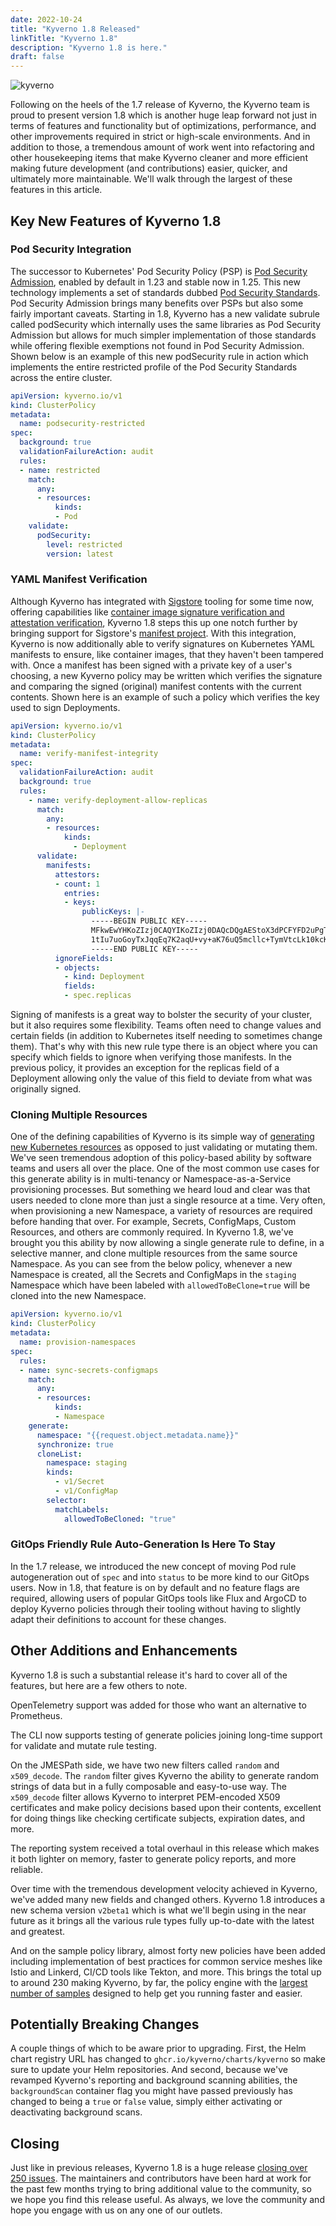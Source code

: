 ```yaml
---
date: 2022-10-24
title: "Kyverno 1.8 Released"
linkTitle: "Kyverno 1.8"
description: "Kyverno 1.8 is here."
draft: false
---
```


![kyverno](kyverno.png)

Following on the heels of the 1.7 release of Kyverno, the Kyverno team is proud to present version 1.8 which is another huge leap forward not just in terms of features and functionality but of optimizations, performance, and other improvements required in strict or high-scale environments. And in addition to those, a tremendous amount of work went into refactoring and other housekeeping items that make Kyverno cleaner and more efficient making future development (and contributions) easier, quicker, and ultimately more maintainable. We'll walk through the largest of these features in this article.

## Key New Features of Kyverno 1.8

### Pod Security Integration

The successor to Kubernetes' Pod Security Policy (PSP) is [Pod Security Admission](https://kubernetes.io/docs/concepts/security/pod-security-admission/), enabled by default in 1.23 and stable now in 1.25. This new technology implements a set of standards dubbed [Pod Security Standards](https://kubernetes.io/docs/concepts/security/pod-security-standards/). Pod Security Admission brings many benefits over PSPs but also some fairly important caveats. Starting in 1.8, Kyverno has a new validate subrule called podSecurity which internally uses the same libraries as Pod Security Admission but allows for much simpler implementation of those standards while offering flexible exemptions not found in Pod Security Admission. Shown below is an example of this new podSecurity rule in action which implements the entire restricted profile of the Pod Security Standards across the entire cluster.

```yaml
apiVersion: kyverno.io/v1
kind: ClusterPolicy
metadata:
  name: podsecurity-restricted
spec:
  background: true
  validationFailureAction: audit
  rules:
  - name: restricted
    match:
      any:
      - resources:
          kinds:
          - Pod
    validate:
      podSecurity:
        level: restricted
        version: latest
```

### YAML Manifest Verification

Although Kyverno has integrated with [Sigstore](https://www.sigstore.dev/) tooling for some time now, offering capabilities like [container image signature verification and attestation verification](/docs/writing-policies/verify-images/), Kyverno 1.8 steps this up one notch further by bringing support for Sigstore's [manifest project](https://github.com/sigstore/k8s-manifest-sigstore). With this integration, Kyverno is now additionally able to verify signatures on Kubernetes YAML manifests to ensure, like container images, that they haven't been tampered with. Once a manifest has been signed with a private key of a user's choosing, a new Kyverno policy may be written which verifies the signature and comparing the signed (original) manifest contents with the current contents. Shown here is an example of such a policy which verifies the key used to sign Deployments.

```yaml
apiVersion: kyverno.io/v1
kind: ClusterPolicy
metadata:
  name: verify-manifest-integrity
spec:
  validationFailureAction: audit
  background: true
  rules:
    - name: verify-deployment-allow-replicas
      match:
        any:
        - resources:
            kinds:
              - Deployment
      validate:
        manifests:
          attestors:
          - count: 1
            entries:
            - keys:
                publicKeys: |-
                  -----BEGIN PUBLIC KEY-----
                  MFkwEwYHKoZIzj0CAQYIKoZIzj0DAQcDQgAEStoX3dPCFYFD2uPgTjZOf1I5UFTa
                  1tIu7uoGoyTxJqqEq7K2aqU+vy+aK76uQ5mcllc+TymVtcLk10kcKvb3FQ==
                  -----END PUBLIC KEY-----                  
          ignoreFields:
          - objects:
            - kind: Deployment
            fields:
            - spec.replicas
```

Signing of manifests is a great way to bolster the security of your cluster, but it also requires some flexibility. Teams often need to change values and certain fields (in addition to Kubernetes itself needing to sometimes change them). That's why with this new rule type there is an object where you can specify which fields to ignore when verifying those manifests. In the previous policy, it provides an exception for the replicas field of a Deployment allowing only the value of this field to deviate from what was originally signed.

### Cloning Multiple Resources

One of the defining capabilities of Kyverno is its simple way of [generating new Kubernetes resources](/docs/writing-policies/generate/) as opposed to just validating or mutating them. We've seen tremendous adoption of this policy-based ability by software teams and users all over the place. One of the most common use cases for this generate ability is in multi-tenancy or Namespace-as-a-Service provisioning processes. But something we heard loud and clear was that users needed to clone more than just a single resource at a time. Very often, when provisioning a new Namespace, a variety of resources are required before handing that over. For example, Secrets, ConfigMaps, Custom Resources, and others are commonly required. In Kyverno 1.8, we've brought you this ability by now allowing a single generate rule to define, in a selective manner, and clone multiple resources from the same source Namespace. As you can see from the below policy, whenever a new Namespace is created, all the Secrets and ConfigMaps in the `staging` Namespace which have been labeled with `allowedToBeClone=true` will be cloned into the new Namespace.

```yaml
apiVersion: kyverno.io/v1
kind: ClusterPolicy
metadata:
  name: provision-namespaces
spec:
  rules:
  - name: sync-secrets-configmaps
    match:
      any:
      - resources:
          kinds:
          - Namespace
    generate:
      namespace: "{{request.object.metadata.name}}"
      synchronize: true
      cloneList:
        namespace: staging
        kinds:
          - v1/Secret
          - v1/ConfigMap
        selector:
          matchLabels:
            allowedToBeCloned: "true"
```

### GitOps Friendly Rule Auto-Generation Is Here To Stay

In the 1.7 release, we introduced the new concept of moving Pod rule autogeneration out of `spec` and into `status` to be more kind to our GitOps users. Now in 1.8, that feature is on by default and no feature flags are required, allowing users of popular GitOps tools like Flux and ArgoCD to deploy Kyverno policies through their tooling without having to slightly adapt their definitions to account for these changes.

## Other Additions and Enhancements

Kyverno 1.8 is such a substantial release it's hard to cover all of the features, but here are a few others to note.

OpenTelemetry support was added for those who want an alternative to Prometheus.

The CLI now supports testing of generate policies joining long-time support for validate and mutate rule testing.

On the JMESPath side, we have two new filters called `random` and `x509_decode`. The `random` filter gives Kyverno the ability to generate random strings of data but in a fully composable and easy-to-use way. The `x509_decode` filter allows Kyverno to interpret PEM-encoded X509 certificates and make policy decisions based upon their contents, excellent for doing things like checking certificate subjects, expiration dates, and more.

The reporting system received a total overhaul in this release which makes it both lighter on memory, faster to generate policy reports, and more reliable.

Over time with the tremendous development velocity achieved in Kyverno, we've added many new fields and changed others. Kyverno 1.8 introduces a new schema version `v2beta1` which is what we'll begin using in the near future as it brings all the various rule types fully up-to-date with the latest and greatest.

And on the sample policy library, almost forty new policies have been added including implementation of best practices for common service meshes like Istio and Linkerd, CI/CD tools like Tekton, and more. This brings the total up to around 230 making Kyverno, by far, the policy engine with the [largest number of samples](/policies/) designed to help get you running faster and easier.

## Potentially Breaking Changes

A couple things of which to be aware prior to upgrading. First, the Helm chart registry URL has changed to `ghcr.io/kyverno/charts/kyverno` so make sure to update your Helm repositories. And second, because we've revamped Kyverno's reporting and background scanning abilities, the `backgroundScan` container flag you might have passed previously has changed to being a `true` or `false` value, simply either activating or deactivating background scans.

## Closing

Just like in previous releases, Kyverno 1.8 is a huge release [closing over 250 issues](https://github.com/kyverno/kyverno/releases/tag/v1.8.0). The maintainers and contributors have been hard at work for the past few months trying to bring additional value to the community, so we hope you find this release useful. As always, we love the community and hope you engage with us on any one of our outlets.

